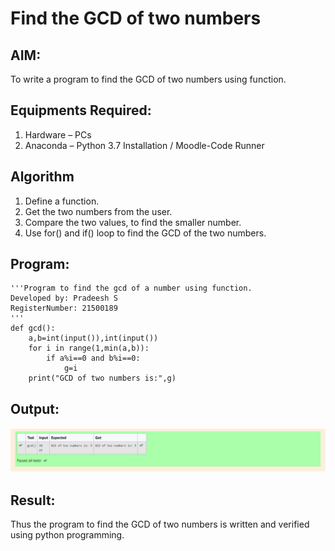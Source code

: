 # Find the GCD of two numbers

## AIM:
To write a program to find the GCD of two numbers using function.

## Equipments Required:
1. Hardware – PCs
2. Anaconda – Python 3.7 Installation / Moodle-Code Runner

## Algorithm
1. Define a function.
2. Get the two numbers from the user.
3. Compare the two values, to find the smaller number.
4. Use for() and if() loop to find the GCD of the two numbers.

## Program:
```
'''Program to find the gcd of a number using function.
Developed by: Pradeesh S
RegisterNumber: 21500189
'''
def gcd():
    a,b=int(input()),int(input())
    for i in range(1,min(a,b)):
        if a%i==0 and b%i==0:
            g=i
    print("GCD of two numbers is:",g)
```

## Output:
![gcd of two number](output.png)


## Result:
Thus the program to find the GCD of two numbers is written and verified using python programming.
